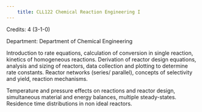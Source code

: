```yaml
---
    title: CLL122 Chemical Reaction Engineering I
---
```

Credits: 4 (3-1-0)

Department: Department of Chemical Engineering

Introduction to rate equations, calculation of conversion in single reaction, kinetics of homogeneous reactions. Derivation of reactor design equations, analysis and sizing of reactors, data collection and plotting to determine rate constants. Reactor networks (series/ parallel), concepts of selectivity and yield, reaction mechanisms.

Temperature and pressure effects on reactions and reactor design, simultaneous material and energy balances, multiple steady-states. Residence time distributions in non ideal reactors.